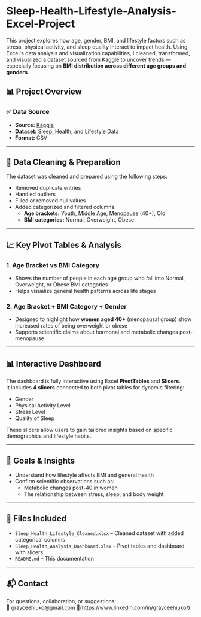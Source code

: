 # Sleep-Health-Lifestyle-Analysis-Excel-Project

This project explores how age, gender, BMI, and lifestyle factors such as stress, physical activity, and sleep quality interact to impact health. Using Excel's data analysis and visualization capabilities, I cleaned, transformed, and visualized a dataset sourced from Kaggle to uncover trends — especially focusing on **BMI distribution across different age groups and genders**.



## 📊 Project Overview

### ✅ Data Source

- **Source:** [Kaggle](https://www.kaggle.com/)
- **Dataset:** Sleep, Health, and Lifestyle Data
- **Format:** CSV

---

## 🧹 Data Cleaning & Preparation

The dataset was cleaned and prepared using the following steps:

- Removed duplicate entries  
- Handled outliers  
- Filled or removed null values  
- Added categorized and filtered columns:
  - **Age brackets:** Youth, Middle Age, Menopause (40+), Old  
  - **BMI categories:** Normal, Overweight, Obese  

---

## 📈 Key Pivot Tables & Analysis

### 1. Age Bracket vs BMI Category

- Shows the number of people in each age group who fall into Normal, Overweight, or Obese BMI categories  
- Helps visualize general health patterns across life stages  

### 2. Age Bracket + BMI Category + Gender

- Designed to highlight how **women aged 40+** (menopausal group) show increased rates of being overweight or obese  
- Supports scientific claims about hormonal and metabolic changes post-menopause  

---

## 📊 Interactive Dashboard

The dashboard is fully interactive using Excel **PivotTables** and **Slicers**.  
It includes **4 slicers** connected to both pivot tables for dynamic filtering:

- Gender  
- Physical Activity Level  
- Stress Level  
- Quality of Sleep  

These slicers allow users to gain tailored insights based on specific demographics and lifestyle habits.

---

## 🎯 Goals & Insights

- Understand how lifestyle affects BMI and general health  
- Confirm scientific observations such as:  
  - Metabolic changes post-40 in women  
  - The relationship between stress, sleep, and body weight  

---

## 📁 Files Included

- `Sleep_Health_Lifestyle_Cleaned.xlsx` – Cleaned dataset with added categorical columns  
- `Sleep_Health_Analysis_Dashboard.xlsx` – Pivot tables and dashboard with slicers  
- `README.md` – This documentation 

---

## 📬 Contact

For questions, collaboration, or suggestions:  
📧 grayceehiuko@gmail.com 
🔗(https://www.linkedin.com/in/grayceehiuko/)
